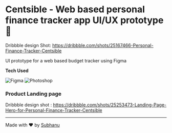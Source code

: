 # Centsible - Web based personal finance tracker app UI/UX prototype 💸

Dribbble design Shot: https://dribbble.com/shots/25167466-Personal-Finance-Tracker-Centsible

UI prototype for a web based budget tracker using Figma

**Tech Used** 

![Figma](https://img.shields.io/badge/Figma-F24E1E?style=for-the-badge&logo=figma&logoColor=white)
![Photoshop](https://img.shields.io/badge/Photoshop-31A8FF?style=for-the-badge&logo=adobe-photoshop&logoColor=white)


### Product Landing page

Dribbble design shot : https://dribbble.com/shots/25253473-Landing-Page-Hero-for-Personal-Finance-Tracker-Centsible

---
Made with ❤️ by [Subhanu](https://github.com/subhanu-dev)
